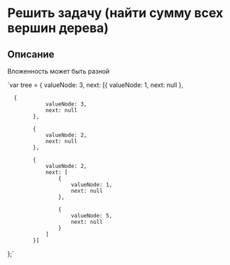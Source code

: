 # Решить задачу (найти сумму всех вершин дерева)


## Описание

Вложенность может быть разной

`var tree = {
	valueNode: 3,
	next: [{
				valueNode: 1,
				next: null
			},

      {
				valueNode: 3,
				next: null
			},

			{
				valueNode: 2,
				next: null
			},

			{
				valueNode: 2,
				next: [
					{
						valueNode: 1,
						next: null
					},

					{
						valueNode: 5,
						next: null
					}
				]
			}]
};`
